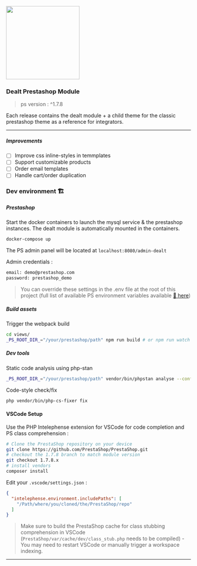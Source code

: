 <img src="https://dealt.fr/logo.svg" width="200"/>

### Dealt Prestashop Module

> ps version : ^1.7.8

Each release contains the dealt module + a child theme for the classic prestashop theme as a reference for integrators.

---

##### Improvements

- [ ] Improve css inline-styles in temmplates
- [ ] Support customizable products
- [ ] Order email templates
- [ ] Handle cart/order duplication

### Dev environment 🏗

##### Prestashop

Start the docker containers to launch the mysql service & the prestashop instances. The dealt module is automatically mounted in the containers.

```bash
docker-compose up
```

The PS admin panel will be located at `localhost:8080/admin-dealt`

Admin credentials :

```bash
email: demo@prestashop.com
password: prestashop_demo
```

> You can override these settings in the .env file at the root of this project (full list of available PS environment variables available [🔗 here](https://hub.docker.com/r/prestashop/prestashop/))

##### Build assets

Trigger the webpack build

```sh
cd views/
_PS_ROOT_DIR_="/your/prestashop/path" npm run build # or npm run watch
```

##### Dev tools

Static code analysis using php-stan

```sh
_PS_ROOT_DIR_="/your/prestashop/path" vendor/bin/phpstan analyse --configuration=./phpstan.neon --memory-limit 512M
```

Code-style check/fix

```sh
php vendor/bin/php-cs-fixer fix
```

#### VSCode Setup

Use the PHP Intelephense extension for VSCode for code completion and PS class comprehension :

```bash
# Clone the PrestaShop repository on your device
git clone https://github.com/PrestaShop/PrestaShop.git
# checkout the 1.7.8 branch to match module version
git checkout 1.7.8.x
# install vendors
composer install
```

Edit your `.vscode/settings.json` :

```json
{
  "intelephense.environment.includePaths": [
    "/Path/where/you/cloned/the/PrestaShop/repo"
  ]
}
```

> Make sure to build the PrestaShop cache for class stubbing comprehension in VSCode (`PrestaShop/var/cache/dev/class_stub.php` needs to be compiled) - You may need to restart VSCode or manually trigger a workspace indexing.

---

